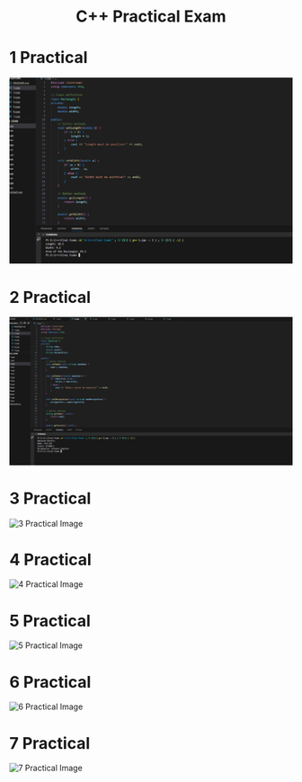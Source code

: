 <h1 align="center"> C++ Practical Exam</h1>
<h1> 1 Practical </h1>

![1 Practical Image](/img/1.png)

<h1> 2 Practical </h1>

![2 Practical Image](/img/2.png)

<h1> 3 Practical </h1>

![3 Practical Image](image/3.png)

<h1> 4 Practical </h1>

![4 Practical Image](image/4.png)

<h1> 5 Practical </h1>

![5 Practical Image](image/5.png)

<h1> 6 Practical </h1>

![6 Practical Image](image/6.png)

<h1> 7 Practical </h1>

![7 Practical Image](image/7.png)